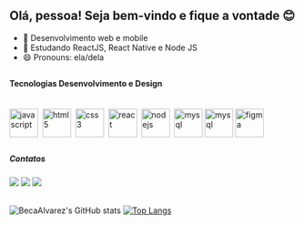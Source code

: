 ## Olá, pessoa! Seja bem-vindo e fique a vontade 😊

- 🔭 Desenvolvimento web e mobile 
- 🌱 Estudando ReactJS, React Native e Node JS
- 😄 Pronouns: ela/dela

##
 
#### Tecnologias Desenvolvimento e Design
<div style="display: inline_block"><br>
    <img align="center" alt="javascript" src="https://cdn.jsdelivr.net/gh/devicons/devicon/icons/javascript/javascript-plain.svg" width="50px"/>&nbsp;
    <img align="center" alt="html5" src="https://cdn.jsdelivr.net/gh/devicons/devicon/icons/html5/html5-plain-wordmark.svg" width="50px"/>&nbsp;
    <img align="center" alt="css3" src="https://cdn.jsdelivr.net/gh/devicons/devicon/icons/css3/css3-plain-wordmark.svg" width="50px"/>&nbsp;
    <img align="center" alt="react" src="https://cdn.jsdelivr.net/gh/devicons/devicon/icons/react/react-original-wordmark.svg" width="50px"/>&nbsp;        
    <img align="center" alt="nodejs" src="https://cdn.jsdelivr.net/gh/devicons/devicon/icons/nodejs/nodejs-original.svg" width="50px"/>&nbsp;
    <img align="center" alt="mysql" src="https://cdn.jsdelivr.net/gh/devicons/devicon/icons/csharp/csharp-original.svg" width="50px"/>
    <img align="center" alt="mysql" src="https://cdn.jsdelivr.net/gh/devicons/devicon/icons/mysql/mysql-plain-wordmark.svg" width="50px"/>
    <img  align="center" alt="figma" src="https://cdn.jsdelivr.net/gh/devicons/devicon/icons/figma/figma-original.svg" width="50px"/>&nbsp;         
</div>                          

##
  
<h5>Contatos </h5>
<div>
  <a href="mailto:rebecaalvarez.ti@gmail.com" target="_blank"><img src="https://img.shields.io/badge/Gmail-D14836?style=for-the-badge&logo=gmail&logoColor=white" target="_blank"/></a>
  <a href="https://www.linkedin.com/in/rebecaalvarezti/" target="_blank"><img src="https://img.shields.io/badge/LinkedIn-0077B5?style=for-the-badge&logo=linkedin&logoColor=white" target="_blank"/></a>
  <a href="https://www.behance.net/RebecaAlvarez" target="_blank"><img src="https://img.shields.io/badge/-Behance-blue?style=for-the-badge&logo=behance&logoColor=white" target="_blank"/></a>
</div>

<br>

![BecaAlvarez's GitHub stats](https://github-readme-stats.vercel.app/api?username=BecaAlvarez&show_icons=true&theme=great-gatsby&count_private=true)&nbsp;[![Top Langs](https://github-readme-stats.vercel.app/api/top-langs/?username=BecaAlvarez&langs_count=8&layout=compact&theme=great-gatsby)](https://github.com/BecaAlvarez/github-readme-stats)



